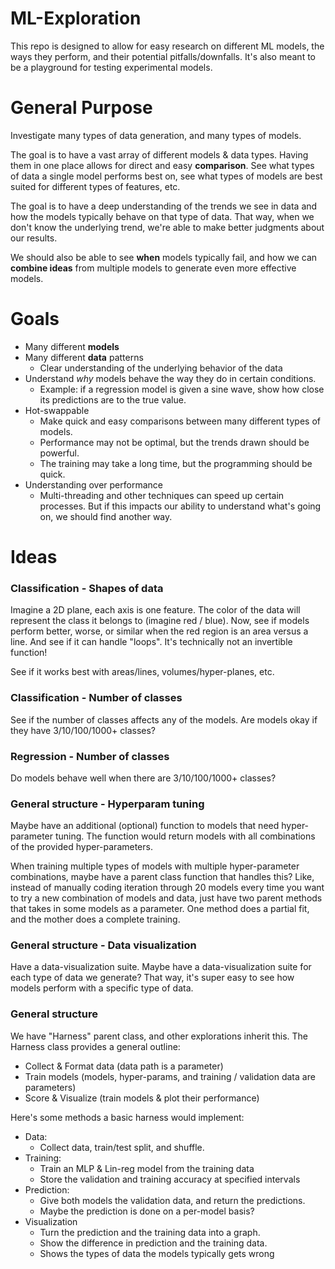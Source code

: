 # ML-Exploration
This repo is designed to allow for easy research on different ML models,
the ways they perform, and their potential pitfalls/downfalls.
It's also meant to be a playground for testing experimental models.

# General Purpose
Investigate many types of data generation, and many types of models.

The goal is to have a vast array of different models & data types.
Having them in one place allows for direct and easy **comparison**. See what
types of data a single model performs best on, see what types of models
are best suited for different types of features, etc.

The goal is to have a deep understanding of the trends we see in data
and how the models typically behave on that type of data. That way, when
we don't know the underlying trend, we're able to make better judgments
about our results.

We should also be able to see **when** models typically fail, and how we can
**combine ideas** from multiple models to generate even more effective models.

# Goals
- Many different **models**
- Many different **data** patterns
  - Clear understanding of the underlying behavior of the data
- Understand _why_ models behave the way they do in certain conditions.
  - Example: if a regression model is given a sine wave, show how close its predictions are to the true value.
- Hot-swappable
  - Make quick and easy comparisons between many different types of models.
  - Performance may not be optimal, but the trends drawn should be powerful.
  - The training may take a long time, but the programming should be quick.
- Understanding over performance
  - Multi-threading and other techniques can speed up certain processes. But if this impacts our ability to understand what's going on, we should find another way. 



# Ideas

### Classification - Shapes of data
Imagine a 2D plane, each axis is one feature. The color of the data
will represent the class it belongs to (imagine red / blue).
Now, see if models perform better, worse, or similar when the red region
is an area versus a line. And see if it can handle "loops". It's technically
not an invertible function!

See if it works best with areas/lines, volumes/hyper-planes, etc.


### Classification - Number of classes
See if the number of classes affects any of the models.
Are models okay if they have 3/10/100/1000+ classes?

### Regression - Number of classes
Do models behave well when there are 3/10/100/1000+ classes?



### General structure - Hyperparam tuning
Maybe have an additional (optional) function to models that need hyper-parameter
tuning. The function would return models with all combinations of the provided hyper-parameters.

When training multiple types of models with multiple hyper-parameter combinations,
maybe have a parent class function that handles this? Like, instead of
manually coding iteration through 20 models every time you want to try a new
combination of models and data, just have two parent methods that takes in some models
as a parameter. One method does a partial fit, and the mother does a complete training.

### General structure - Data visualization
Have a data-visualization suite. Maybe have a data-visualization suite
for each type of data we generate? That way, it's super easy to see how models
perform with a specific type of data.


### General structure

We have "Harness" parent class, and other explorations inherit this.
The Harness class provides a general outline:

- Collect & Format data (data path is a parameter)
- Train models (models, hyper-params, and training / validation data are parameters)
- Score & Visualize (train models & plot their performance)


Here's some methods a basic harness would implement:
- Data:
  - Collect data, train/test split, and shuffle.
- Training:
  - Train an MLP & Lin-reg model from the training data
  - Store the validation and training accuracy at specified intervals
- Prediction:
  - Give both models the validation data, and return the predictions.
  - Maybe the prediction is done on a per-model basis? 
- Visualization
  - Turn the prediction and the training data into a graph.
  - Show the difference in prediction and the training data.
  - Shows the types of data the models typically gets wrong